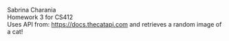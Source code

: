 Sabrina Charania <br>
Homework 3 for CS412 <br>
Uses API from: https://docs.thecatapi.com and retrieves a random image of a cat!
